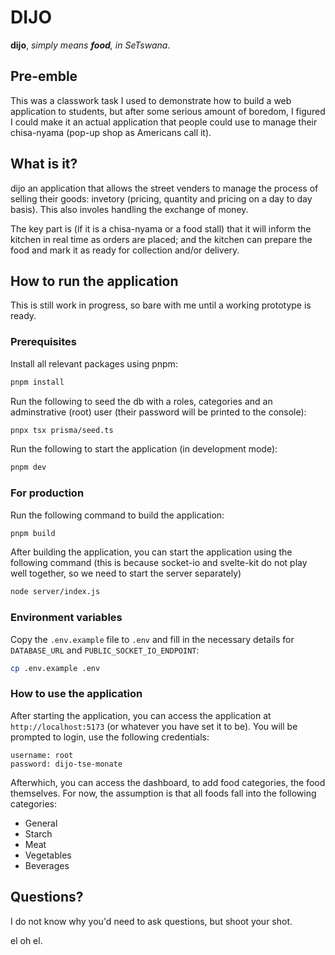 # DIJO

**dijo**, _simply means **food**, in SeTswana_.

## Pre-emble

This was a classwork task I used to demonstrate how to build a web application to students, but after some serious amount of boredom, I figured I could make it an actual application that people could use to manage their chisa-nyama (pop-up shop as Americans call it).

## What is it?

dijo an application that allows the street venders to manage the process of selling their goods: invetory (pricing, quantity and pricing on a day to day basis). This also involes handling the exchange of money.

The key part is (if it is a chisa-nyama or a food stall) that it will inform the kitchen in real time as orders are placed; and the kitchen can prepare the food and mark it as ready for collection and/or delivery.

## How to run the application

This is still work in progress, so bare with me until a working prototype is ready.

### Prerequisites

Install all relevant packages using pnpm:

```bash
pnpm install
```

Run the following to seed the db with a roles, categories and an adminstrative (root) user (their password will be printed to the console):

```bash
pnpx tsx prisma/seed.ts
```

Run the following to start the application (in development mode):

```bash
pnpm dev
```

### For production

Run the following command to build the application:

```bash
pnpm build
```

After building the application, you can start the application using the following command (this is because socket-io and svelte-kit do not play well together, so we need to start the server separately)

```bash
node server/index.js
```

### Environment variables

Copy the `.env.example` file to `.env` and fill in the necessary details for `DATABASE_URL` and `PUBLIC_SOCKET_IO_ENDPOINT`:

```bash
cp .env.example .env
```

### How to use the application

After starting the application, you can access the application at `http://localhost:5173` (or whatever you have set it to be). You will be prompted to login, use the following credentials:

```code
username: root
password: dijo-tse-monate
```

Afterwhich, you can access the dashboard, to add food categories, the food themselves. For now, the assumption is that all foods fall into the following categories:

- General
- Starch
- Meat
- Vegetables
- Beverages

## Questions?

I do not know why you'd need to ask questions, but shoot your shot.

el oh el.
